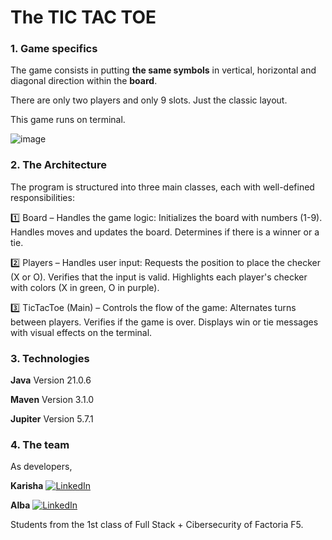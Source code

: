 # The TIC TAC TOE 

### 1. Game specifics

The game consists in putting **the same symbols** in vertical, horizontal and diagonal direction within the **board**.  

There are only two players and only 9 slots. Just the classic layout.   

This game runs on terminal.  


![image](https://github.com/user-attachments/assets/c1f80ac8-1e05-435c-8251-51f8e2efdfec)


### 2. The Architecture

The program is structured into three main classes, each with well-defined responsibilities:

1️⃣ Board – Handles the game logic:
Initializes the board with numbers (1-9).
Handles moves and updates the board.
Determines if there is a winner or a tie.

2️⃣ Players – Handles user input:
Requests the position to place the checker (X or O).
Verifies that the input is valid.
Highlights each player's checker with colors (X in green, O in purple).

3️⃣ TicTacToe (Main) – Controls the flow of the game:
Alternates turns between players.
Verifies if the game is over.
Displays win or tie messages with visual effects on the terminal.


### 3. Technologies

**Java** Version 21.0.6  

**Maven** Version 3.1.0

**Jupiter** Version 5.7.1

### 4. The team

As developers,

**Karisha** [![LinkedIn](https://img.shields.io/badge/LinkedIn-blue?style=for-the-badge&logo=linkedin&logoColor=white)](https://www.linkedin.com/in/karisssha)  

**Alba** [![LinkedIn](https://img.shields.io/badge/LinkedIn-blue?style=for-the-badge&logo=linkedin&logoColor=white)](https://www.linkedin.com/in/AlbaMaríaRieraVelazquez)

Students from the 1st class of Full Stack + Cibersecurity of Factoria F5. 
